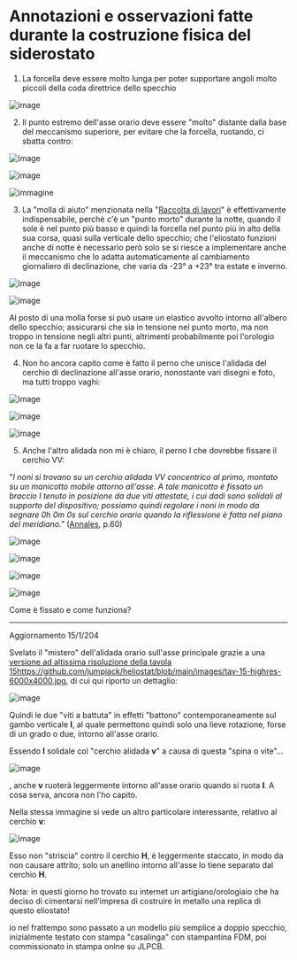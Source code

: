 # Annotazioni e osservazioni fatte durante la costruzione fisica del siderostato

1) La forcella deve essere molto lunga per poter supportare angoli molto piccoli della coda direttrice dello specchio

 ![image](https://github.com/jumpjack/heliostat/assets/1620953/870733a4-e3c4-44d2-a6d0-aed70d4ab9c2)


2) Il punto estremo dell'asse orario deve essere "molto" distante dalla base del meccanismo superiore, per evitare che la forcella, ruotando, ci sbatta contro:

 ![image](https://github.com/jumpjack/heliostat/assets/1620953/c3d262ee-6169-4d4d-a4e4-7a67fafb17c1)

 ![image](https://github.com/jumpjack/heliostat/assets/1620953/90986df0-ed50-4f97-b067-eb937871fe56)

![immagine](https://github.com/jumpjack/heliostat/assets/1620953/11317685-ff53-4e7e-b6a0-729ef408c4b2)


3) La "molla di aiuto" menzionata nella "[Raccolta di lavori](https://github.com/jumpjack/heliostat/blob/main/foucault%20(in%20Recueil%20des%20travaux).md)" è effettivamente indispensabile, perchè c'è un "punto morto" durante la notte,
quando il sole è nel punto più basso e quindi la forcella nel punto più in alto della sua corsa, quasi sulla verticale dello specchio; che l'eliostato
funzioni anche di notte è necessario però solo se si riesce a implementare anche il meccanismo che lo adatta automaticamente al cambiamento giornaliero di declinazione, che varia da -23° a +23° tra estate e inverno.

![image](https://github.com/jumpjack/heliostat/assets/1620953/61af8bda-3b72-4d8d-9e03-66ec85aa90fb)

![image](https://github.com/jumpjack/heliostat/assets/1620953/f91fc8de-b668-4aed-ba30-fc51e742d573)

Al posto di una molla forse si può usare un elastico avvolto intorno all'albero dello specchio; assicurarsi che sia in tensione nel punto morto, ma non troppo in tensione negli altri punti, altrimenti probabilmente poi l'orologio non ce la fa a far ruotare lo specchio.

4) Non ho ancora capito come è fatto il perno che unisce l'alidada del cerchio di declinazione all'asse orario, nonostante vari disegni e foto, ma tutti troppo vaghi:

![image](https://github.com/jumpjack/heliostat/assets/1620953/afd1a6aa-c338-42cb-ac9a-b55009192214)

![image](https://github.com/jumpjack/heliostat/assets/1620953/53f565f4-3b0b-46a3-926f-db9e5f40d592)

![image](https://github.com/jumpjack/heliostat/assets/1620953/4c84722f-2e5a-4beb-a078-5077f4bb53e5)

5) Anche l'altro alidada non mi è chiaro, il perno I che dovrebbe fissare il cerchio VV:

"_I noni si trovano su un cerchio alidada VV concentrico al primo, montato su un manicotto mobile attorno all'asse. A tale manicotto è fissato un braccio I tenuto in posizione da due viti attestate, i cui dadi sono solidali al supporto del dispositivo; possiamo quindi regolare i noni in modo da segnare 0h 0m 0s sul cerchio orario quando la riflessione è fatta nel piano del meridiano."_ ([Annales](https://github.com/jumpjack/heliostat/blob/main/foucault%20(C.%20Wolf%20in%20Annales).md), p.60)

![image](https://github.com/jumpjack/heliostat/assets/1620953/8cdce10e-7ab2-46f2-9e8b-8acf2e5c9ccd)

![image](https://github.com/jumpjack/heliostat/assets/1620953/1525e98b-6640-4f70-a6f4-ddddce8064cb)

![image](https://github.com/jumpjack/heliostat/assets/1620953/8999167c-7081-40f9-992f-b1cc8e258db0)

![image](https://github.com/jumpjack/heliostat/assets/1620953/3e172d8d-1ab1-4ca5-916f-e6d3ea584425)



Come è fissato e come funziona?

-----------

Aggiornamento 15/1/204

Svelato il "mistero" dell'alidada orario sull'asse principale  grazie a una [versione ad altissima risoluzione della tavola 15](https://github.com/jumpjack/heliostat/blob/main/images/tav-15-highres-6000x4000.jpg)https://github.com/jumpjack/heliostat/blob/main/images/tav-15-highres-6000x4000.jpg, di cui qui riporto un dettaglio:

![image](https://github.com/jumpjack/heliostat/assets/1620953/f3bbb7e3-8041-4d60-a148-7f8fd0cd545b)

Quindi le due "viti a battuta" in effetti "battono" contemporaneamente sul gambo verticale **I**, al  quale permettono quindi solo una lieve rotazione, forse di un grado o due, intorno all'asse orario.

Essendo **I** solidale col "cerchio alidada **v**" a causa di questa "spina o vite"...

![image](https://github.com/jumpjack/heliostat/assets/1620953/8b06a6c8-ebf0-4b99-8944-d33f35968d6b)

, anche **v** ruoterà leggermente intorno all'asse orario quando si ruota **I**. A cosa serva, ancora non l'ho capito.

Nella stessa immagine si vede un altro particolare interessante, relativo al cerchio **v**:

![image](https://github.com/jumpjack/heliostat/assets/1620953/f775cef2-5de0-44d5-90c9-6b665de490d3)

Esso non "striscia" contro il cerchio **H**, è leggermente staccato, in modo da non causare attrito; solo un anellino intorno all'asse lo tiene separato dal cerchio **H**.

Nota: in questi giorno ho trovato su internet un artigiano/orologiaio che ha deciso di cimentarsi nell'impresa di costruire in metallo una replica di questo eliostato!

io nel frattempo sono passato a un modello più semplice a doppio specchio, inizialmente testato con stampa "casalinga" con stampantina FDM, poi commissionato in stampa onlne su JLPCB.




